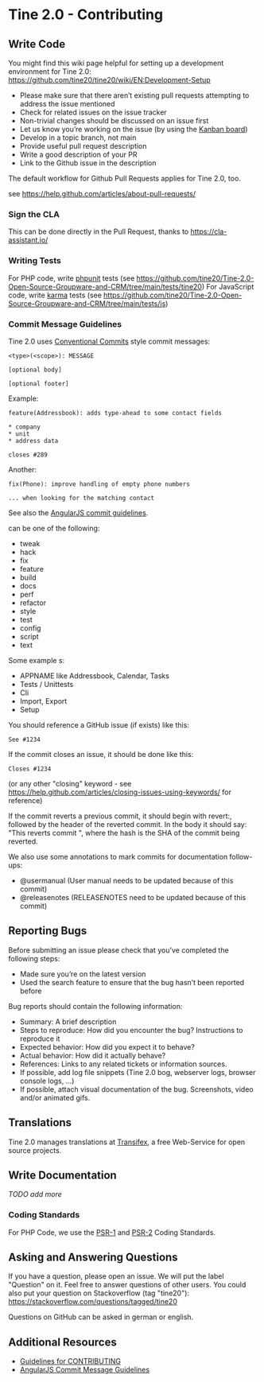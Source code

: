 # Tine 2.0 - Contributing

## Write Code

You might find this wiki page helpful for setting up a development environment for Tine 2.0:
https://github.com/tine20/tine20/wiki/EN:Development-Setup

* Please make sure that there aren’t existing pull requests attempting to address the issue mentioned
* Check for related issues on the issue tracker
* Non-trivial changes should be discussed on an issue first
* Let us know you’re working on the issue (by using the
 [Kanban board](https://github.com/tine20/Tine-2.0-Open-Source-Groupware-and-CRM/projects/1))
* Develop in a topic branch, not main
* Provide useful pull request description
* Write a good description of your PR
* Link to the Github issue in the description

The default workflow for Github Pull Requests applies for Tine 2.0, too.

see https://help.github.com/articles/about-pull-requests/

### Sign the CLA

This can be done directly in the Pull Request, thanks to https://cla-assistant.io/

### Writing Tests

For PHP code, write [phpunit](https://phpunit.de/) tests (see https://github.com/tine20/Tine-2.0-Open-Source-Groupware-and-CRM/tree/main/tests/tine20)
For JavaScript code, write [karma](http://karma-runner.github.io) tests (see https://github.com/tine20/Tine-2.0-Open-Source-Groupware-and-CRM/tree/main/tests/js)

### Commit Message Guidelines

Tine 2.0 uses [Conventional Commits](https://conventionalcommits.org/) style commit messages:
 
    <type>(<scope>): MESSAGE
    
    [optional body]
    
    [optional footer]

Example:

    feature(Addressbook): adds type-ahead to some contact fields
    
    * company
    * unit
    * address data
    
    closes #289

Another:
    
    fix(Phone): improve handling of empty phone numbers

    ... when looking for the matching contact

See also the [AngularJS commit guidelines](https://github.com/angular/angular/blob/22b96b9/CONTRIBUTING.md#-commit-message-guidelines).

<type> can be one of the following:

- tweak
- hack
- fix
- feature
- build
- docs
- perf
- refactor
- style
- test
- config
- script
- text

Some example <scope>s:

- APPNAME like Addressbook, Calendar, Tasks
- Tests / Unittests
- Cli
- Import, Export
- Setup

You should reference a GitHub issue (if exists) like this:

    See #1234
    
If the commit closes an issue, it should be done like this:

    Closes #1234
    
(or any other "closing" keyword - see https://help.github.com/articles/closing-issues-using-keywords/ for reference)

If the commit reverts a previous commit, it should begin with revert:, followed by the header of the reverted commit.
In the body it should say: "This reverts commit <hash>", where the hash is the SHA of the commit being reverted.

We also use some annotations to mark commits for documentation follow-ups:

- @usermanual (User manual needs to be updated because of this commit)
- @releasenotes (RELEASENOTES need to be updated because of this commit)

## Reporting Bugs

Before submitting an issue please check that you’ve completed the following steps:

* Made sure you’re on the latest version
* Used the search feature to ensure that the bug hasn’t been reported before

Bug reports should contain the following information:

* Summary: A brief description
* Steps to reproduce: How did you encounter the bug? Instructions to reproduce it
* Expected behavior: How did you expect it to behave?
* Actual behavior: How did it actually behave?
* References: Links to any related tickets or information sources.
* If possible, add log file snippets (Tine 2.0 bog, webserver logs, browser console logs, ...)
* If possible, attach visual documentation of the bug. Screenshots, video and/or animated gifs.

## Translations

Tine 2.0 manages translations at [Transifex](https://app.transifex.com/tine/groupware/dashboard/),
a free Web-Service for open source projects.

## Write Documentation

_TODO add more_

### Coding Standards

For PHP Code, we use the [PSR-1](https://github.com/php-fig/fig-standards/blob/master/accepted/PSR-1-basic-coding-standard.md) and [PSR-2](https://www.php-fig.org/psr/psr-2/) Coding Standards.

## Asking and Answering Questions

If you have a question, please open an issue. We will put the label "Question" on it. Feel
free to answer questions of other users. You could also put your question on Stackoverflow (tag "tine20"):
https://stackoverflow.com/questions/tagged/tine20

Questions on GitHub can be asked in german or english.

## Additional Resources

* [Guidelines for CONTRIBUTING](https://help.github.com/articles/setting-guidelines-for-repository-contributors/)
* [AngularJS Commit Message Guidelines](https://github.com/angular/angular/blob/22b96b9/CONTRIBUTING.md#-commit-message-guidelines)
